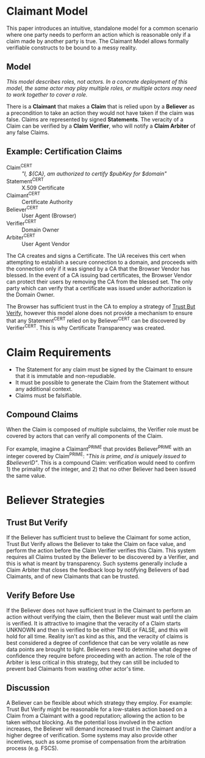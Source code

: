 # Claimant Model

This paper introduces an intuitive, standalone model for a common scenario where one party needs to perform an action which is reasonable only if a claim made by another party is true. The Claimant Model allows formally verifiable constructs to be bound to a messy reality.

## Model

*This model describes roles, not actors. In a concrete deployment of this model, the same actor may play multiple roles, or multiple actors may need to work together to cover a role.*

There is a **Claimant** that makes a **Claim** that is relied upon by a **Believer** as a precondition to take an action they would not have taken if the claim was false. Claims are represented by signed **Statements**. The veracity of a Claim can be verified by a **Claim Verifier**, who will notify a **Claim Arbiter** of any false Claims.

## Example: Certification Claims
<dl>
<dt>Claim<sup>CERT</sup></dt>
<dd><i>"I, ${CA}, am authorized to certify $pubKey for $domain"</i></dd>
<dt>Statement<sup>CERT</sup></dt>
<dd>X.509 Certificate</dd>
<dt>Claimant<sup>CERT</sup></dt>
<dd>Certificate Authority</dd>
<dt>Believer<sup>CERT</sup></dt>
<dd>User Agent (Browser)</dd>
<dt>Verifier<sup>CERT</sup></dt>
<dd>Domain Owner</dd>
<dt>Arbiter<sup>CERT</sup></dt>
<dd>User Agent Vendor</dd>
</dl>

The CA creates and signs a Certificate. The UA receives this cert when attempting to establish a secure connection to a domain, and proceeds with the connection only if it was signed by a CA that the Browser Vendor has blessed. In the event of a CA issuing bad certificates, the Browser Vendor can protect their users by removing the CA from the blessed set. The only party which can verify that a certificate was issued under authorization is the Domain Owner.

The Browser has sufficient trust in the CA to employ a strategy of [Trust But Verify](#trust-but-verify), however this model alone does not provide a mechanism to ensure that any Statement<sup>CERT</sup> relied on by Believer<sup>CERT</sup> can be discovered by Verifier<sup>CERT</sup>. This is why Certificate Transparency was created.

<!-- TODO(mhutchinson): Using Logs to provide this discoverability is described in [Claimant Model: Logs](Logs.md). -->
<!-- TODO(mhutchinson): Discuss Closed Loop Systems below and link to this. -->

# Claim Requirements
* The Statement for any claim must be signed by the Claimant to ensure that it is immutable and non-repudiable.
* It must be possible to generate the Claim from the Statement without any additional context.
* Claims must be falsifiable.
  
## Compound Claims
When the Claim is composed of multiple subclaims, the Verifier role must be covered by actors that can verify all components of the Claim.

For example, imagine a Claimant<sup>PRIME</sup> that provides Believer<sup>PRIME</sup> with an integer covered by Claim<sup>PRIME</sup>: *"This is prime, and is uniquely issued to $believerID"*. This is a compound Claim: verification would need to confirm 1) the primality of the integer, and 2) that no other Believer had been issued the same value.

# Believer Strategies
## Trust But Verify
If the Believer has sufficient trust to believe the Claimant for some action, Trust But Verify allows the Believer to take the Claim on face value, and perform the action before the Claim Verifier verifies this Claim. This system requires all Claims trusted by the Believer to be discovered by a Verifier, and this is what is meant by transparency. Such systems generally include a Claim Arbiter that closes the feedback loop by notifying Believers of bad Claimants, and of new Claimants that can be trusted.

## Verify Before Use
If the Believer does not have sufficient trust in the Claimant to perform an action without verifying the claim, then the Believer must wait until the claim is verified. It is attractive to imagine that the veracity of a Claim starts UNKNOWN and then is verified to be either TRUE or FALSE, and this will hold for all time. Reality isn't as kind as this, and the veracity of claims is best considered a degree of confidence that can be very volatile as new data points are brought to light. Believers need to determine what degree of confidence they require before proceeding with an action. The role of the Arbiter is less critical in this strategy, but they can still be included to prevent bad Claimants from wasting other actor's time.

## Discussion
A Believer can be flexible about which strategy they employ. For example: Trust But Verify might be reasonable for a low-stakes action based on a Claim from a Claimant with a good reputation; allowing the action to be taken without blocking. As the potential loss involved in the action increases, the Believer will demand increased trust in the Claimant and/or a higher degree of verification. Some systems may also provide other incentives, such as some promise of compensation from the arbitration process (e.g. FSCS).

<!-- TODO(mhutchinson): Discuss Closed Loop Systems. -->
